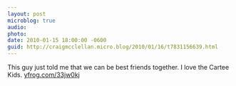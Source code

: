 ```yaml
---
layout: post
microblog: true
audio: 
photo: 
date: 2010-01-15 18:00:00 -0600
guid: http://craigmcclellan.micro.blog/2010/01/16/t7831156639.html
---
```

This guy just told me that we can be best friends together. I love the Cartee Kids.  [yfrog.com/33jw0kj](http://yfrog.com/33jw0kj)

